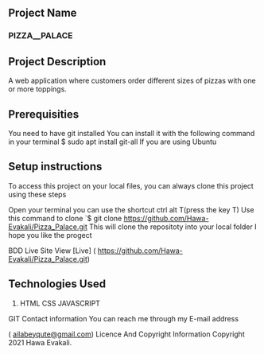 ## Project Name
### PIZZA__PALACE

## Project Description
 A web application where  customers order different sizes of pizzas with one or more toppings. 



## Prerequisities
You need to have git installed You can install it with the following command in your terminal $ sudo apt install git-all If you are using Ubuntu

## Setup instructions
To access this project on your local files, you can always clone this project using these steps

Open your terminal you can use the shortcut ctrl alt T(press the key T) Use this command to clone `$ git clone
 https://github.com/Hawa-Evakali/Pizza_Palace.git
 This will clone the repositoty into your local folder I hope you like the progect

BDD
Live Site View [Live] ( https://github.com/Hawa-Evakali/Pizza_Palace.git)

## Technologies Used
1. HTML 
CSS 
JAVASCRIPT 

GIT Contact information You can reach me through my E-mail address

( ailabeyqute@gmail.com) Licence And Copyright Information Copyright 2021 Hawa Evakali.